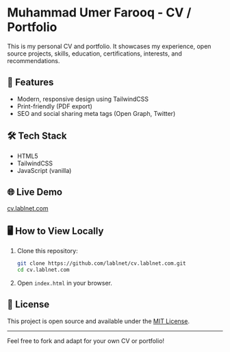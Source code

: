 # Muhammad Umer Farooq - CV / Portfolio

This is my personal CV and portfolio. It showcases my experience, open source projects, skills, education, certifications, interests, and recommendations.

## 🚀 Features
- Modern, responsive design using TailwindCSS
- Print-friendly (PDF export)
- SEO and social sharing meta tags (Open Graph, Twitter)

## 🛠️ Tech Stack
- HTML5
- TailwindCSS
- JavaScript (vanilla)

## 🌐 Live Demo
[cv.lablnet.com](https://cv.lablnet.com/)

## 🖥️ How to View Locally
1. Clone this repository:
   ```bash
   git clone https://github.com/lablnet/cv.lablnet.com.git
   cd cv.lablnet.com
   ```
2. Open `index.html` in your browser.



## 📄 License
This project is open source and available under the [MIT License](LICENSE).

---

Feel free to fork and adapt for your own CV or portfolio!
